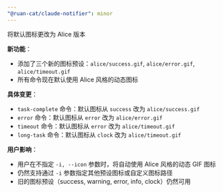 ```yaml
---
"@ruan-cat/claude-notifier": minor
---
```


将默认图标更改为 Alice 版本

**新功能**：

- 添加了三个新的图标预设：`alice/success.gif`, `alice/error.gif`, `alice/timeout.gif`
- 所有命令现在默认使用 Alice 风格的动态图标

**具体变更**：

- `task-complete` 命令：默认图标从 `success` 改为 `alice/success.gif`
- `error` 命令：默认图标从 `error` 改为 `alice/error.gif`
- `timeout` 命令：默认图标从 `error` 改为 `alice/timeout.gif`
- `long-task` 命令：默认图标从 `clock` 改为 `alice/timeout.gif`

**用户影响**：

- 用户在不指定 `-i, --icon` 参数时，将自动使用 Alice 风格的动态 GIF 图标
- 仍然支持通过 `-i` 参数指定其他预设图标或自定义图标路径
- 旧的图标预设（success, warning, error, info, clock）仍然可用
